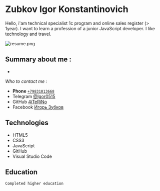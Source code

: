 # Zubkov Igor Konstantinovich
Hello, i'am technical specialist 1c program and online sales register (> 1year). I want to learn a profession of a junior JavaScript developer. I like technology and travel.

![resume.png](images/resume.jpg) 

## Summary about me :
- 

*Who to contact me :* 
- **Phone** [`+79831013668`](number+79831013668)
- Telegram [@Igor0515](https//t.me/Igor0515)
- GitHub [4iTeRiNo](https://github.com/4iTeRiNo)
- Facebook [Игорь Зубков]()

## Technologies
- HTML5
- CSS3
- JavaScript
- GitHub
- Visual Studio Code

## Education
	Completed higher education
